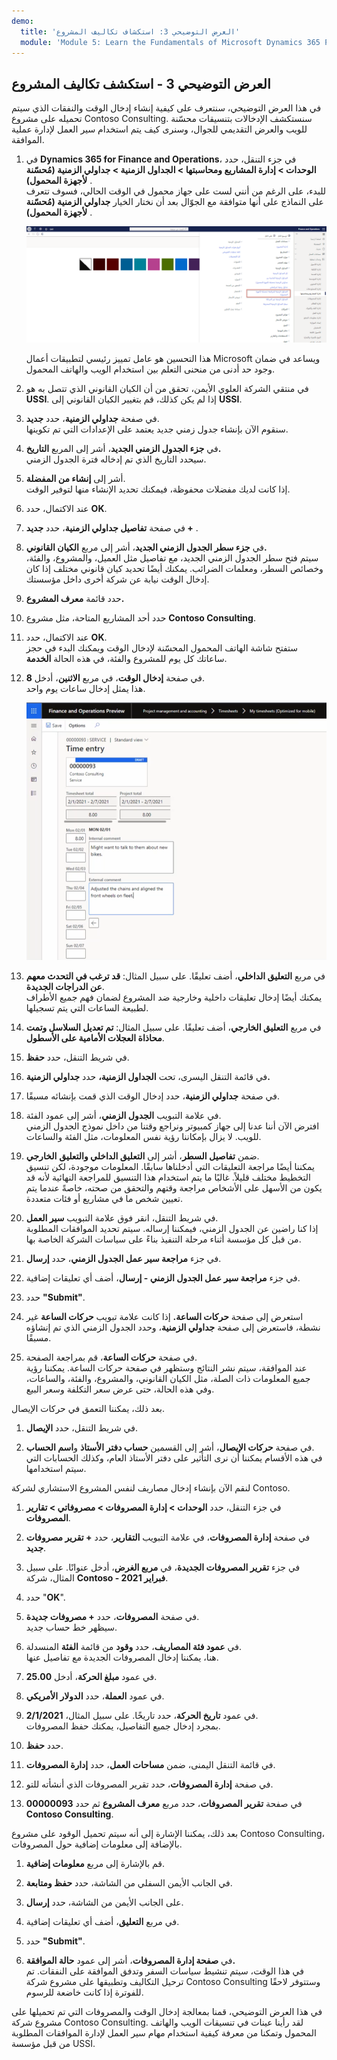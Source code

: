 ```yaml
---
demo:
  title: 'العرض التوضيحي 3: استكشاف تكاليف المشروع'
  module: 'Module 5: Learn the Fundamentals of Microsoft Dynamics 365 Project Operations'
---
```


## العرض التوضيحي 3 - استكشف تكاليف المشروع

في هذا العرض التوضيحي، سنتعرف على كيفية إنشاء إدخال الوقت والنفقات الذي سيتم تحميله على مشروع Contoso Consulting. سنستكشف الإدخالات بتنسيقات محسّنة للويب والعرض التقديمي للجوال، وسنرى كيف يتم استخدام سير العمل لإدارة عملية الموافقة.

1. في **Dynamics 365 for Finance and Operations**، في جزء التنقل، حدد **الوحدات > إدارة المشاريع ومحاسبتها > الجداول الزمنية > جداولي الزمنية (مُحسّنة لأجهزة المحمول)** .  
    للبدء، على الرغم من أنني لست على جهاز محمول في الوقت الحالي، فسوف تتعرف على النماذج على أنها متوافقة مع الجوّال بعد أن نختار الخيار **جداولي الزمنية (مُحسّنة لأجهزة المحمول)** .

    ![لقطة شاشة لقائمة إدارة المشاريع والمحاسبة مع إبراز جداولي الزمنية (مُحسّنة لأجهزة المحمول).](./media/projops_costs_1_select_my_timesheets.png)  

    هذا التحسين هو عامل تمييز رئيسي لتطبيقات أعمال Microsoft ويساعد في ضمان وجود حد أدنى من منحنى التعلم بين استخدام الويب والهاتف المحمول.

1. في منتقي الشركة العلوي الأيمن، تحقق من أن الكيان القانوني الذي تتصل به هو **USSI**. إذا لم يكن كذلك، قم بتغيير الكيان القانوني إلى **USSI**.

1. في صفحة **جداولي الزمنية**، حدد **جديد**.  
    سنقوم الآن بإنشاء جدول زمني جديد يعتمد على الإعدادات التي تم تكوينها.

1. في **جزء الجدول الزمني الجديد**، أشر إلى المربع **التاريخ.**  
    سيحدد التاريخ الذي تم إدخاله فترة الجدول الزمني.

1. أشر إلى **إنشاء من المفضلة**.  
    إذا كانت لديك مفضلات محفوظة، فيمكنك تحديد الإنشاء منها لتوفير الوقت.

1. عند الاكتمال، حدد **OK**.

1. في صفحة **تفاصيل جداولي الزمنية**، حدد **جديد +** .

1. في **جزء سطر الجدول الزمني الجديد**، أشر إلى مربع **الكيان القانوني.**  
    سيتم فتح سطر الجدول الزمني الجديد، مع تفاصيل مثل العميل، والمشروع، والفئة، وخصائص السطر، ومعلمات الضرائب. يمكنك أيضًا تحديد كيان قانوني مختلف إذا كان إدخال الوقت نيابة عن شركة أخرى داخل مؤسستك.

1. حدد قائمة **معرف المشروع.**

1. حدد أحد المشاريع المتاحة، مثل مشروع **Contoso Consulting**.

1. عند الاكتمال، حدد **OK**.  
    ستفتح شاشة الهاتف المحمول المحسّنة لإدخال الوقت ويمكنك البدء في حجز ساعاتك كل يوم للمشروع والفئة، في هذه الحالة **الخدمة**.

1. في صفحة **إدخال الوقت**، في مربع **الاثنين**، أدخل **8**.  
    هذا يمثل إدخال ساعات يوم واحد.

    ![لقطة شاشة لصفحة إدخال الوقت.](./media/projops_costs_2_mon_box.png)

1. في مربع **التعليق الداخلي**، أضف تعليقًا. على سبيل المثال: **قد ترغب في التحدث معهم عن الدراجات الجديدة**.  
    يمكنك أيضًا إدخال تعليقات داخلية وخارجية ضد المشروع لضمان فهم جميع الأطراف لطبيعة الساعات التي يتم تسجيلها.

1. في مربع **التعليق الخارجي**، أضف تعليقًا. على سبيل المثال: **تم تعديل السلاسل وتمت محاذاة العجلات الأمامية على الأسطول**.

1. في شريط التنقل، حدد **حفظ**.

1. في قائمة التنقل اليسرى، تحت **الجداول الزمنية،** حدد **جداولي الزمنية.**

1. في صفحة **جداولي الزمنية**، حدد إدخال الوقت الذي قمت بإنشائه مسبقًا.

1. في علامة التبويب **الجدول الزمني**، أشر إلى عمود الفئة.  
    افترض الآن أننا عدنا إلى جهاز كمبيوتر ونراجع وقتنا من داخل نموذج الجدول الزمني للويب. لا يزال بإمكاننا رؤية نفس المعلومات، مثل الفئة والساعات.

1. ضمن **تفاصيل السطر**، أشر إلى **التعليق الداخلي والتعليق** **الخارجي**.  
    يمكننا أيضًا مراجعة التعليقات التي أدخلناها سابقًا. المعلومات موجودة، لكن تنسيق التخطيط مختلف قليلاً. غالبًا ما يتم استخدام هذا التنسيق للمراجعة النهائية لأنه قد يكون من الأسهل على الأشخاص مراجعة وقتهم والتحقق من صحته، خاصةً عندما يتم تعيين شخص ما في مشاريع أو فئات متعددة.

1. في شريط التنقل، انقر فوق علامة التبويب **سير العمل**.  
    إذا كنا راضين عن الجدول الزمني، فيمكننا إرساله. سيتم تحديد الموافقات المطلوبة من قبل كل مؤسسة أثناء مرحلة التنفيذ بناءً على سياسات الشركة الخاصة بها.

1. في جزء **مراجعة سير عمل الجدول الزمني**، حدد **إرسال**.

1. في جزء **مراجعة سير عمل الجدول الزمني - إرسال**، أضف أي تعليقات إضافية.

1. حدد **"Submit"**.

1. استعرض إلى صفحة **حركات الساعة.** إذا كانت علامة تبويب **حركات الساعة** غير نشطة، فاستعرض إلى صفحة **جداولي الزمنية**، وحدد الجدول الزمني الذي تم إنشاؤه مسبقًا.

1. في صفحة **حركات الساعة**، قم بمراجعة الصفحة.  
    عند الموافقة، سيتم نشر النتائج وستظهر في صفحة حركات الساعة. يمكننا رؤية جميع المعلومات ذات الصلة، مثل الكيان القانوني، والمشروع، والفئة، والساعات، وفي هذه الحالة، حتى عرض سعر التكلفة وسعر البيع.  

بعد ذلك، يمكننا التعمق في حركات الإيصال.

1. في شريط التنقل، حدد **الإيصال**.

1. في صفحة **حركات الإيصال**، أشر إلى القسمين **حساب دفتر الأستاذ** و**اسم الحساب**.  
    في هذه الأقسام يمكننا أن نرى التأثير على دفتر الأستاذ العام، وكذلك الحسابات التي سيتم استخدامها.  

لنقم الآن بإنشاء إدخال مصاريف لنفس المشروع الاستشاري لشركة Contoso.

1. في جزء التنقل، حدد **الوحدات > إدارة المصروفات > مصروفاتي > تقارير المصروفات**.

1. في صفحة **إدارة المصروفات**، في علامة التبويب **التقارير**، حدد **+ تقرير مصروفات جديد**.

1. في جزء **تقرير المصروفات الجديدة**، في **مربع الغرض**، أدخل عنوانًا. على سبيل المثال، شركة **Contoso - فبراير 2021**.

1. حدد "**OK**".

1. في صفحة **المصروفات**، حدد **+ مصروفات جديدة**.  
سيظهر خط حساب جديد.

1. في **عمود فئة المصاريف**، حدد **وقود** من قائمة **الفئة** المنسدلة.  
هنا، يمكننا إدخال المصروفات الجديدة مع تفاصيل عنها.

1. في عمود **مبلغ الحركة**، أدخل **25.00**.

1. في عمود **العملة**، حدد **الدولار الأمريكي**.

1. في عمود **تاريخ الحركة**، حدد تاريخًا. على سبيل المثال، **2/1/2021**.  
    بمجرد إدخال جميع التفاصيل، يمكنك حفظ المصروفات.

1. حدد ⁧**⁩حفظ⁧**⁩.

1. في قائمة التنقل اليمنى، ضمن **مساحات العمل**، حدد **إدارة المصروفات**.

1. في صفحة **إدارة المصروفات**، حدد تقرير المصروفات الذي أنشأته للتو.

1. في صفحة **تقرير المصروفات**، حدد مربع **معرف المشروع** ثم حدد **00000093 Contoso Consulting**.  

بعد ذلك، يمكننا الإشارة إلى أنه سيتم تحميل الوقود على مشروع Contoso Consulting، بالإضافة إلى معلومات إضافية حول المصروفات.

1. قم بالإشارة إلى مربع **معلومات إضافية**.

1. في الجانب الأيمن السفلي من الشاشة، حدد **حفظ ومتابعة**.

1. على الجانب الأيمن من الشاشة، حدد **إرسال**.

1. في مربع **التعليق**، أضف أي تعليقات إضافية.

1. حدد **"Submit"**.

1. في **صفحة إدارة المصروفات**، أشر إلى عمود **حالة الموافقة.**  
    في هذا الوقت، سيتم تنشيط سياسات السفر وتدفق الموافقة على النفقات. تم ترحيل التكاليف وتطبيقها على مشروع شركة Contoso Consulting وستتوفر لاحقًا للفوترة إذا كانت خاضعة للرسوم.

في هذا العرض التوضيحي، قمنا بمعالجة إدخال الوقت والمصروفات التي تم تحميلها على مشروع شركة Contoso Consulting. لقد رأينا عينات في تنسيقات الويب والهاتف المحمول وتمكنا من معرفة كيفية استخدام مهام سير العمل لإدارة الموافقات المطلوبة من قبل مؤسسة USSI.
